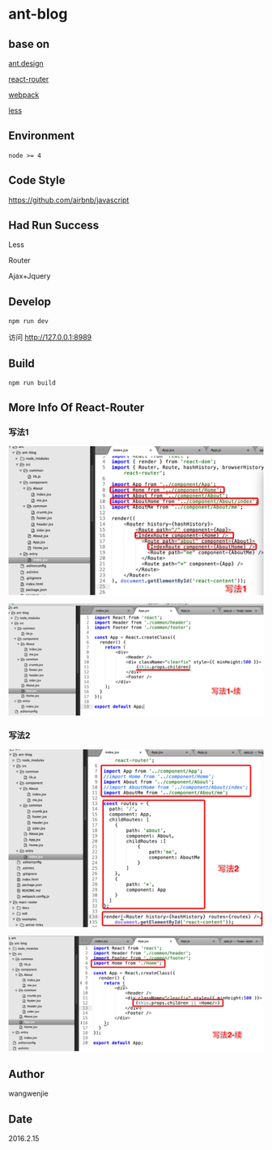 # ant-blog

## base on

[ant.design](http://ant.design/)

[react-router](https://github.com/rackt/react-router)

[webpack](https://github.com/webpack/webpack)

[less](http://less.bootcss.com/)

## Environment

```
node >= 4
```

## Code Style

https://github.com/airbnb/javascript

## Had Run Success

Less

Router

Ajax+Jquery

## Develop

```
npm run dev
```

访问 http://127.0.0.1:8989 

## Build

```
npm run build
```

## More Info Of React-Router

### 写法1

![Image1](md/1.pic_hd.jpg) 

![Image2](md/2.pic_hd.jpg) 

### 写法2

![Image3](md/3.pic_hd.jpg) 

![Image4](md/4.pic_hd.jpg) 


## Author

wangwenjie

## Date

2016.2.15


